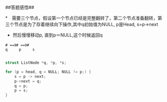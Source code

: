 ##答题感悟##

*　需要三个节点，假设第一个节点已经是完整翻转了，第二个节点准备翻转，第三个节点是为了存着继续向下操作,其中q初始值为NULL, p是Head, s=p->next

* 然后慢慢移动p, 直到p＝NULL,这个时候返回q

```
# ==》# ==》#
q     p     s
```

```c

struct ListNode *q, *p, *s;

for (p = head, q = NULL; NULL != p;) {
    s = p -> next;
    p->next = q;
    q = p;
    p = s;
}
```
